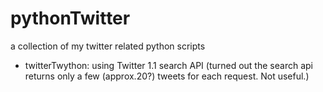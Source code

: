 pythonTwitter
=============
a collection of my twitter related python scripts

- twitterTwython: using Twitter 1.1 search API (turned out the search api returns only a few (approx.20?) tweets for each request. Not useful.)
